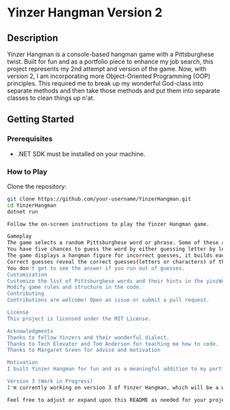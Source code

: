 # Yinzer Hangman Version 2

## Description

Yinzer Hangman is a console-based hangman game with a Pittsburghese twist. Built for fun and as a portfolio piece to enhance my job search, this project represents my 2nd attempt and version of the game. Now, with version 2, I am incorporating more Object-Oriented Programming (OOP) principles. This required me to break up my wonderful God-class into separate methods and then take those methods and put them into separate classes to clean things up n'at.

## Getting Started

### Prerequisites

- .NET SDK must be installed on your machine.

### How to Play

Clone the repository:

```bash
git clone https://github.com/your-username/YinzerHangman.git
cd YinzerHangman
dotnet run

Follow the on-screen instructions to play the Yinzer Hangman game.

Gameplay
The game selects a random Pittsburghese word or phrase. Some of these are easy while others are quite challenging, especially for none Pittsburghers and sports haters and people who are good spellers.
You have five chances to guess the word by either guessing letter by letter or the entire word or phrase including all of the proper spaces and punctuation.
The game displays a hangman figure for incorrect guesses, it builds each section of the hangman drawing based on how many incorrect attempts you make.
Correct guesses reveal the correct guesses(letters or characters) of the hidden word or phrase as you go along. And the word is revealed once you have guessed all of the letters.
You don't get to see the answer if you run out of guesses.
Customization
Customize the list of Pittsburghese words and their hints in the yinzWords Dictionary.
Modify game rules and structure in the code.
Contributing
Contributions are welcome! Open an issue or submit a pull request.

License
This project is licensed under the MIT License.

Acknowledgments
Thanks to fellow Yinzers and their wonderful dialect.
Thanks to Tech Elevator and Tom Anderson for teaching me how to code.
Thanks to Margaret Green for advice and motivation

Motivation
I built Yinzer Hangman for fun and as a meaningful addition to my portfolio, aiming to showcase my skills and passion during my job search.

Version 3 (Work in Progress)
I'm currently working on version 3 of Yinzer Hangman, which will be a web-based version developed using Vue.js. Stay tuned for updates!

Feel free to adjust or expand upon this README as needed for your project! But don't yinz go an ruin it!
